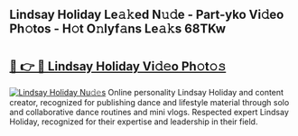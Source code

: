 ## Lindsay Holiday Le𝚊𝚔ed N𝚞𝚍e - Part-yko Vi𝚍eo Ph𝚘tos - H𝚘t O𝚗lyf𝚊ns Le𝚊𝚔s 68TKw

# <h2><a href="http://hf1ay5.feru.top/?c=Lindsay+Holiday">🔗 👉 🔴 Lindsay Holiday Vi𝚍𝚎o Ph𝚘t𝚘𝚜</a></h2>

[![Lindsay Holiday Nu𝚍𝚎s](https://i.imgur.com/0TWrTi3.gif)](http://hf1ay5.feru.top/?c=Lindsay+Holiday)
Online personality Lindsay Holiday and content creator, recognized for publishing dance and lifestyle material through solo and collaborative dance routines and mini vlogs. Respected expert Lindsay Holiday, recognized for their expertise and leadership in their field. 
